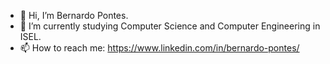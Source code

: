- 👋 Hi, I’m Bernardo Pontes.
- 🌱 I’m currently studying Computer Science and Computer Engineering in ISEL.
- 📫 How to reach me: https://www.linkedin.com/in/bernardo-pontes/

<!---
bmpontes/bmpontes is a ✨ special ✨ repository because its `README.md` (this file) appears on your GitHub profile.
You can click the Preview link to take a look at your changes.
--->
